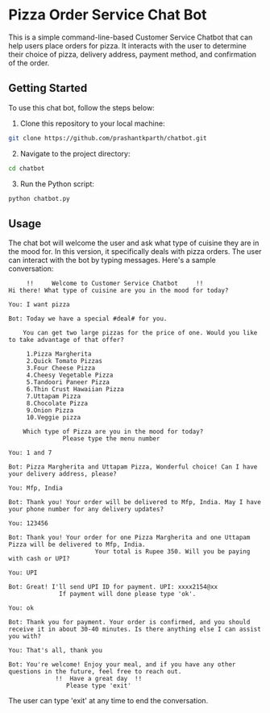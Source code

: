 # Pizza Order Service Chat Bot

This is a simple command-line-based Customer Service Chatbot that can help users place orders for pizza. It interacts with the user to determine their choice of pizza, delivery address, payment method, and confirmation of the order.

## Getting Started

To use this chat bot, follow the steps below:

1. Clone this repository to your local machine:

```bash
git clone https://github.com/prashantkparth/chatbot.git
```

2. Navigate to the project directory:

```bash
cd chatbot
```

3. Run the Python script:

```bash
python chatbot.py
```

## Usage

The chat bot will welcome the user and ask what type of cuisine they are in the mood for. In this version, it specifically deals with pizza orders. The user can interact with the bot by typing messages. Here's a sample conversation:

```
     !!     Welcome to Customer Service Chatbot     !!
Hi there! What type of cuisine are you in the mood for today?

You: I want pizza

Bot: Today we have a special #deal# for you.

    You can get two large pizzas for the price of one. Would you like to take advantage of that offer?

     1.Pizza Margherita
     2.Quick Tomato Pizzas
     3.Four Cheese Pizza
     4.Cheesy Vegetable Pizza
     5.Tandoori Paneer Pizza
     6.Thin Crust Hawaiian Pizza
     7.Uttapam Pizza
     8.Chocolate Pizza
     9.Onion Pizza
     10.Veggie pizza

    Which type of Pizza are you in the mood for today?
               Please type the menu number

You: 1 and 7

Bot: Pizza Margherita and Uttapam Pizza, Wonderful choice! Can I have your delivery address, please?

You: Mfp, India

Bot: Thank you! Your order will be delivered to Mfp, India. May I have your phone number for any delivery updates?

You: 123456

Bot: Thank you! Your order for one Pizza Margherita and one Uttapam Pizza will be delivered to Mfp, India.
                        Your total is Rupee 350. Will you be paying with cash or UPI?

You: UPI

Bot: Great! I'll send UPI ID for payment. UPI: xxxx2154@xx 
              If payment will done please type 'ok'.

You: ok

Bot: Thank you for payment. Your order is confirmed, and you should receive it in about 30-40 minutes. Is there anything else I can assist you with?

You: That's all, thank you

Bot: You're welcome! Enjoy your meal, and if you have any other questions in the future, feel free to reach out. 
             !!  Have a great day  !! 
                Please type 'exit'
```

The user can type 'exit' at any time to end the conversation.
